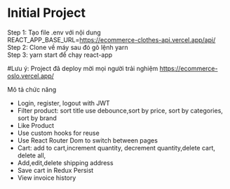 # Initial Project
Step 1: Tạo file .env với nội dung REACT_APP_BASE_URL=https://ecommerce-clothes-api.vercel.app/api/ <br>
Step 2: Clone về máy sau đó gõ lệnh yarn <br>
Step 3: yarn start để chạy react-app

#Lưu ý: Project đã deploy mời mọi người trải nghiệm
https://ecommerce-oslo.vercel.app/


Mô tả chức năng
+ Login, register, logout with JWT
+ Filter product:  sort title use debounce,sort by price, sort by categories, sort by brand
+ Like Product
+ Use custom hooks for reuse
+ Use React Router Dom to switch between pages
+ Cart: add to cart,increment quantity, decrement quantity,delete cart, delete all,
+ Add,edit,delete shipping address
+ Save cart in Redux Persist
+ View invoice history
